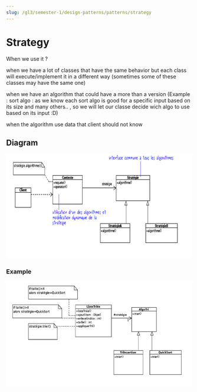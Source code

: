 ```yaml
---
slug: /gl3/semester-1/design-patterns/patterns/strategy
---
```


# Strategy

When we use it ?

when we have a lot of classes that have the same behavior but each class will  execute/implement  it in a different way (sometimes  some of these classes may have the same one)

when we have an algorithm that could have a more than a version  (Example : sort algo : as we know each sort algo is good for a specific input based on its size and many others.. , so we will let our classe decide wich algo to use based on its input :D)

when the algorithm use data that client should not know

## Diagram

![Strategy%202fa8e244a3264c7daba35b15442345b1/Untitled.png](Strategy%202fa8e244a3264c7daba35b15442345b1/Untitled.png)

### Example

![Strategy%202fa8e244a3264c7daba35b15442345b1/Untitled%201.png](Strategy%202fa8e244a3264c7daba35b15442345b1/Untitled%201.png)
